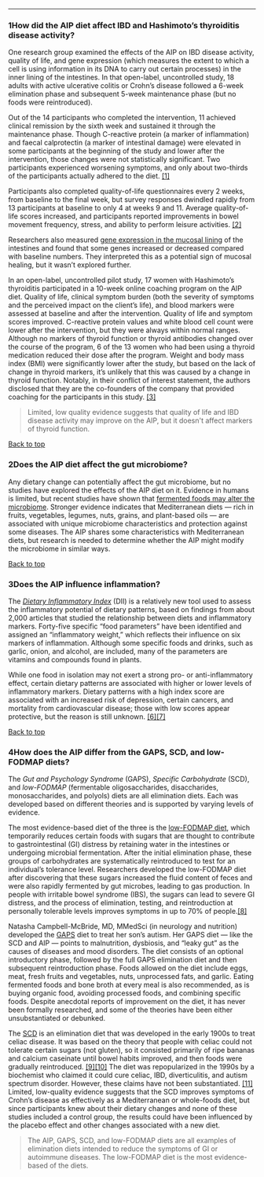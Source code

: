 





---


### 1How did the AIP diet affect IBD and Hashimoto’s thyroiditis disease activity?

One research group examined the effects of the AIP on IBD disease activity, quality of life, and gene expression (which measures the extent to which a cell is using information in its DNA to carry out certain processes) in the inner lining of the intestines. In that open-label, uncontrolled study, 18 adults with active ulcerative colitis or Crohn’s disease followed a 6-week elimination phase and subsequent 5-week maintenance phase (but no foods were reintroduced). 


Out of the 14 participants who completed the intervention, 11 achieved clinical remission by the sixth week and sustained it through the maintenance phase. Though C-reactive protein (a marker of inflammation) and faecal calprotectin (a marker of intestinal damage) were elevated in some participants at the beginning of the study and lower after the intervention, those changes were not statistically significant. Two participants experienced worsening symptoms, and only about two-thirds of the participants actually adhered to the diet. [[1]](#ref1)


Participants also completed quality-of-life questionnaires every 2 weeks, from baseline to the final week, but survey responses dwindled rapidly from 13 participants at baseline to only 4 at weeks 9 and 11. Average quality-of-life scores increased, and participants reported improvements in bowel movement frequency, stress, and ability to perform leisure activities. [[2]](#ref2)


Researchers also measured [gene expression in the mucosal lining](https://academic.oup.com/crohnscolitis360/article/doi/10.1093/crocol/otz016/5531501) of the intestines and found that some genes increased or decreased compared with baseline numbers. They interpreted this as a potential sign of mucosal healing, but it wasn’t explored further. 


In an open-label, uncontrolled pilot study, 17 women with Hashimoto’s thyroiditis participated in a 10-week online coaching program on the AIP diet. Quality of life, clinical symptom burden (both the severity of symptoms and the perceived impact on the client’s life), and blood markers were assessed at baseline and after the intervention. Quality of life and symptom scores improved. C-reactive protein values and white blood cell count were lower after the intervention, but they were always within normal ranges. Although no markers of thyroid function or thyroid antibodies changed over the course of the program, 6 of the 13 women who had been using a thyroid medication reduced their dose after the program. Weight and body mass index (BMI) were significantly lower after the study, but based on the lack of change in thyroid markers, it’s unlikely that this was caused by a change in thyroid function. Notably, in their conflict of interest statement, the authors disclosed that they are the co-founders of the company that provided coaching for the participants in this study. [[3]](#ref3) 



> Limited, low quality evidence suggests that quality of life and IBD disease activity may improve on the AIP, but it doesn't affect markers of thyroid function.


[Back to top](#c-how-did-the-aip-diet-affect-ibd-and-hashimotos-thyroiditis-disease-activity)
### 2Does the AIP diet affect the gut microbiome?

Any dietary change can potentially affect the gut microbiome, but no studies have explored the effects of the AIP diet on it. Evidence in humans is limited, but recent studies have shown that [fermented foods may alter the microbiome](https://doi.org/10.1016/j.cell.2021.06.019). Stronger evidence indicates that Mediterranean diets — rich in fruits, vegetables, legumes, nuts, grains, and plant-based oils — are associated with unique microbiome characteristics and protection against some diseases. The AIP shares some characteristics with Mediterranean diets, but research is needed to determine whether the AIP might modify the microbiome in similar ways.


[Back to top](#c-does-the-aip-diet-affect-the-gut-microbiome)
### 3Does the AIP influence inflammation?

The [*Dietary Inflammatory Index*](https://www.cambridge.org/core/article/designing-and-developing-a-literaturederived-populationbased-dietary-inflammatory-index/30BE2C2295CE93DC6B54F9F9AD50CC68) (DII) is a relatively new tool used to assess the inflammatory potential of dietary patterns, based on findings from about 2,000 articles that studied the relationship between diets and inflammatory markers. Forty-five specific “food parameters” have been identified and assigned an “inflammatory weight,” which reflects their influence on six markers of inflammation. Although some specific foods and drinks, such as garlic, onion, and alcohol, are included, many of the parameters are vitamins and compounds found in plants. 


While one food in isolation may not exert a strong pro- or anti-inflammatory effect, certain dietary patterns are associated with higher or lower levels of inflammatory markers. Dietary patterns with a high index score are associated with an increased risk of depression, certain cancers, and mortality from cardiovascular disease; those with low scores appear protective, but the reason is still unknown. [[6]](#ref6)[[7]](#ref7)


[Back to top](#c-does-the-aip-influence-inflammation)
### 4How does the AIP differ from the GAPS, SCD, and low-FODMAP diets?

The *Gut and Psychology Syndrome* (GAPS), *Specific Carbohydrate* (SCD), and *low-FODMAP* (fermentable oligosaccharides, disaccharides, monosaccharides, and polyols) diets are all elimination diets. Each was developed based on different theories and is supported by varying levels of evidence.


The most evidence-based diet of the three is the [low-FODMAP diet](https://examine.com/supplements/low-fodmap-diet/), which temporarily reduces certain foods with sugars that are thought to contribute to gastrointestinal (GI) distress by retaining water in the intestines or undergoing microbial fermentation. After the initial elimination phase, these groups of carbohydrates are systematically reintroduced to test for an individual’s tolerance level. Researchers developed the low-FODMAP diet after discovering that these sugars increased the fluid content of feces and were also rapidly fermented by gut microbes, leading to gas production. In people with irritable bowel syndrome (IBS), the sugars can lead to severe GI distress, and the process of elimination, testing, and reintroduction at personally tolerable levels improves symptoms in up to 70% of people.[[8]](#ref8)


Natasha Campbell-McBride, MD, MMedSci (in neurology and nutrition) developed the [GAPS](https://examine.com/supplements/gaps-diet/) diet to treat her son’s autism. Her GAPS diet — like the SCD and AIP — points to malnutrition, dysbiosis, and “leaky gut” as the causes of diseases and mood disorders. The diet consists of an optional introductory phase, followed by the full GAPS elimination diet and then subsequent reintroduction phase. Foods allowed on the diet include eggs, meat, fresh fruits and vegetables, nuts, unprocessed fats, and garlic. Eating fermented foods and bone broth at every meal is also recommended, as is buying organic food, avoiding processed foods, and combining specific foods. Despite anecdotal reports of improvement on the diet, it has never been formally researched, and some of the theories have been either unsubstantiated or debunked. 


The [SCD](https://examine.com/supplements/spec-carb-diet/) is an elimination diet that was developed in the early 1900s to treat celiac disease. It was based on the theory that people with celiac could not tolerate certain sugars (not gluten), so it consisted primarily of ripe bananas and calcium caseinate until bowel habits improved, and then foods were gradually reintroduced. [[9]](#ref9)[[10]](#ref10) The diet was repopularized in the 1990s by a biochemist who claimed it could cure celiac, IBD, diverticulitis, and autism spectrum disorder. However, these claims have not been substantiated. [[11]](#ref11) Limited, low-quality evidence suggests that the SCD improves symptoms of Crohn’s disease as effectively as a Mediterranean or whole-foods diet, but since participants knew about their dietary changes and none of these studies included a control group, the results could have been influenced by the placebo effect and other changes associated with a new diet. 



> The AIP, GAPS, SCD, and low-FODMAP diets are all examples of elimination diets intended to reduce the symptoms of GI or autoimmune diseases. The low-FODMAP diet is the most evidence-based of the diets.

 


